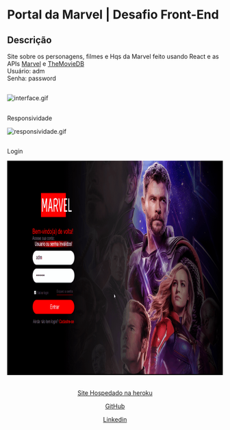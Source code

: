 # Portal da Marvel | Desafio Front-End
## Descrição
Site sobre os personagens, filmes e Hqs da Marvel feito usando React e as APIs
<a href="https://developer.marvel.com/" target="_blank">Marvel</a> e
<a href="https://www.themoviedb.org/" target="_blank">TheMovieDB</a>
<br/>
Usuário: adm 
<br/>
Senha: password
##

<img alt="interface.gif" height="500" src="interface.gif"/>

##

Responsividade

<img alt="responsividade.gif" height="500" src="resposividade.gif"/>

##

Login

<img alt="login.gif" height="500" src="login.gif"/>

##
<div align="center" style="display: inline_block">
  
  <a href="https://portal-marvel.herokuapp.com" target="_blank">Site Hospedado na heroku<a/>
  
  <a href="https://github.com/EnzoWu479" target="_blank">GitHub<a/>
  
  <a href="https://www.linkedin.com/in/enzo-wu-41b2ba22a/" target="_blank">Linkedin<a/>
<div/>
